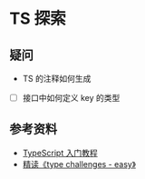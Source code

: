 # TS 探索

## 疑问

- TS 的注释如何生成
- [ ] 接口中如何定义 key 的类型

## 参考资料

- [TypeScript 入门教程](https://ts.xcatliu.com/)
- [精读《type challenges - easy》](https://github.com/ascoders/weekly/blob/master/TS%20%E7%B1%BB%E5%9E%8B%E4%BD%93%E6%93%8D/243.%E7%B2%BE%E8%AF%BB%E3%80%8Atype%20challenges%20-%20easy%E3%80%8B.md)
